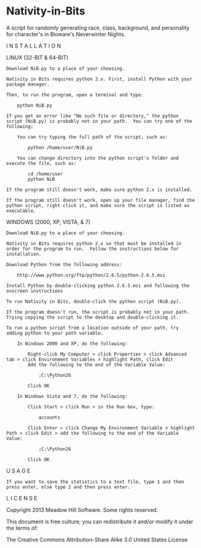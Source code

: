 Nativity-in-Bits
================

A script for randomly generating race, class, background, and personality for character's in Bioware's Neverwinter Nights.

I N S T A L L A T I O N

LINUX (32-BIT & 64-BIT)

	Download NiB.py to a place of your choosing.

	Nativity in Bits requires python 2.x. First, install Python with your package manager.
	
	Then, to run the program, open a terminal and type:
	
		python NiB.py
	
	If you get an error like "No such file or directory," the python script (NiB.py) is probably not in your path.  You can try one of the following:
	
		You can try typing the full path of the script, such as:
		
			python /home/user/NiB.py
	
		You can change directory into the python script's folder and execute the file, such as:
	
			cd /home/user
			python NiB
	
	If the program still doesn't work, make sure python 2.x is installed.
	
	If the program still doesn't work, open up your file manager, find the python script, right click it, and make sure the script is listed as executable.
	


WINDOWS (2000, XP, VISTA, & 7)

	Download NiB.py to a place of your choosing.
	
	Nativity in Bits requires python 2.x so that must be installed in order for the program to run.  Follow the instructions below for installation.
	
	Download Python from the following address:
	
		http://www.python.org/ftp/python/2.6.5/python-2.6.5.msi

	Install Python by double-clicking python.2.6.5.msi and following the onscreen instructions
	
	To run Nativity in Bits, double-click the python script (NiB.py).
	
	If the program doesn't run, the script is probably not in your path.  Trying copying the script to the desktop and double-clicking it.
	
	To run a python script from a location outside of your path, try adding python to your path variable.
	
		In Windows 2000 and XP, do the following:
		
			Right-click My Computer > click Properties > click Advanced tab > click Environment Variables > highlight Path, click Edit
			Add the following to the end of the Variable Value:
			
				;C:\Python26
	
			Click OK

		In Windows Vista and 7, do the following:
		
			Click Start > click Run > in the Run box, type:
			
				accounts
				
			Click Enter > click Change My Environment Variable > highlight Path > click Edit > add the following to the end of the Variable Value:
			
				;C:\Python26
			
			Click OK





U S A G E

	If you want to save the statistics to a text file, type 1 and then press enter, else type 2 and then press enter.





L I C E N S E

Copyright 2013 Meadow Hill Software.  Some rights reserved.

This document is free culture; you can redistribute it and/or modify it under the terms of:

The Creative Commons Attribution-Share Alike 3.0 United States License
